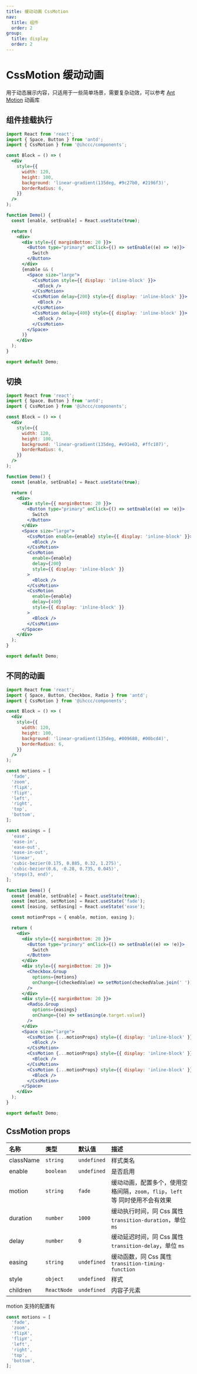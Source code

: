 ```yaml
---
title: 缓动动画 CssMotion
nav:
  title: 组件
  order: 2
group: 
  title: display
  order: 2
---
```


# CssMotion 缓动动画

用于动态展示内容，只适用于一些简单场景，需要复杂动效，可以参考 [Ant Motion](https://motion.ant.design/) 动画库

## 组件挂载执行

```jsx
import React from 'react';
import { Space, Button } from 'antd';
import { CssMotion } from '@ihccc/components';

const Block = () => (
  <div
    style={{
      width: 120,
      height: 100,
      background: 'linear-gradient(135deg, #9c27b0, #2196f3)',
      borderRadius: 6,
    }}
  />
);

function Demo() {
  const [enable, setEnable] = React.useState(true);

  return (
    <div>
      <div style={{ marginBottom: 20 }}>
        <Button type="primary" onClick={() => setEnable((e) => !e)}>
          Switch
        </Button>
      </div>
      {enable && (
        <Space size="large">
          <CssMotion style={{ display: 'inline-block' }}>
            <Block />
          </CssMotion>
          <CssMotion delay={200} style={{ display: 'inline-block' }}>
            <Block />
          </CssMotion>
          <CssMotion delay={400} style={{ display: 'inline-block' }}>
            <Block />
          </CssMotion>
        </Space>
      )}
    </div>
  );
}

export default Demo;
```

## 切换

```jsx
import React from 'react';
import { Space, Button } from 'antd';
import { CssMotion } from '@ihccc/components';

const Block = () => (
  <div
    style={{
      width: 120,
      height: 100,
      background: 'linear-gradient(135deg, #e91e63, #ffc107)',
      borderRadius: 6,
    }}
  />
);

function Demo() {
  const [enable, setEnable] = React.useState(true);

  return (
    <div>
      <div style={{ marginBottom: 20 }}>
        <Button type="primary" onClick={() => setEnable((e) => !e)}>
          Switch
        </Button>
      </div>
      <Space size="large">
        <CssMotion enable={enable} style={{ display: 'inline-block' }}>
          <Block />
        </CssMotion>
        <CssMotion
          enable={enable}
          delay={200}
          style={{ display: 'inline-block' }}
        >
          <Block />
        </CssMotion>
        <CssMotion
          enable={enable}
          delay={400}
          style={{ display: 'inline-block' }}
        >
          <Block />
        </CssMotion>
      </Space>
    </div>
  );
}

export default Demo;
```

## 不同的动画

```jsx
import React from 'react';
import { Space, Button, Checkbox, Radio } from 'antd';
import { CssMotion } from '@ihccc/components';

const Block = () => (
  <div
    style={{
      width: 120,
      height: 100,
      background: 'linear-gradient(135deg, #009688, #00bcd4)',
      borderRadius: 6,
    }}
  />
);

const motions = [
  'fade',
  'zoom',
  'flipX',
  'flipY',
  'left',
  'right',
  'top',
  'bottom',
];

const easings = [
  'ease',
  'ease-in',
  'ease-out',
  'ease-in-out',
  'linear',
  'cubic-bezier(0.175, 0.885, 0.32, 1.275)',
  'cubic-bezier(0.6, -0.28, 0.735, 0.045)',
  'steps(3, end)',
];

function Demo() {
  const [enable, setEnable] = React.useState(true);
  const [motion, setMotion] = React.useState('fade');
  const [easing, setEasing] = React.useState('ease');

  const motionProps = { enable, motion, easing };

  return (
    <div>
      <div style={{ marginBottom: 20 }}>
        <Button type="primary" onClick={() => setEnable((e) => !e)}>
          Switch
        </Button>
      </div>
      <div style={{ marginBottom: 20 }}>
        <Checkbox.Group
          options={motions}
          onChange={(checkedValue) => setMotion(checkedValue.join(' '))}
        />
      </div>
      <div style={{ marginBottom: 20 }}>
        <Radio.Group
          options={easings}
          onChange={(e) => setEasing(e.target.value)}
        />
      </div>
      <Space size="large">
        <CssMotion {...motionProps} style={{ display: 'inline-block' }}>
          <Block />
        </CssMotion>
        <CssMotion {...motionProps} style={{ display: 'inline-block' }}>
          <Block />
        </CssMotion>
        <CssMotion {...motionProps} style={{ display: 'inline-block' }}>
          <Block />
        </CssMotion>
      </Space>
    </div>
  );
}

export default Demo;
```

## CssMotion props

| 名称      | 类型        | 默认值      | 描述                                                                          |
| :-------- | :---------- | :---------- | :---------------------------------------------------------------------------- |
| className | `string`    | `undefined` | 样式类名                                                                      |
| enable    | `boolean`   | `undefined` | 是否启用                                                                      |
| motion    | `string`    | `fade`      | 缓动动画，配置多个，使用空格间隔，`zoom`，`flip`，`left`等 同时使用不会有效果 |
| duration  | `number`    | `1000`      | 缓动执行时间，同 Css 属性 `transition-duration`，单位 `ms`                    |
| delay     | `number`    | `0`         | 缓动延迟时间，同 Css 属性 `transition-delay`，单位 `ms`                       |
| easing    | `string`    | `undefined` | 缓动函数，同 Css 属性 `transition-timing-function`                            |
| style     | `object`    | `undefined` | 样式                                                                          |
| children  | `ReactNode` | `undefined` | 内容子元素                                                                    |

motion 支持的配置有

```js
const motions = [
  'fade',
  'zoom',
  'flipX',
  'flipY',
  'left',
  'right',
  'top',
  'bottom',
];
```
